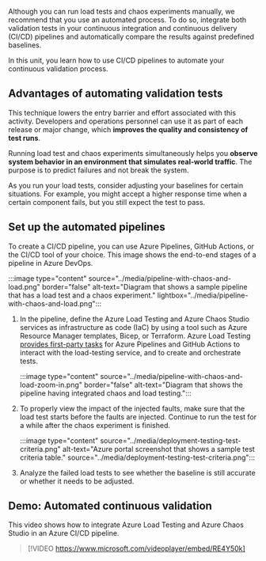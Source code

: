Although you can run load tests and chaos experiments manually, we recommend that you use an automated process. To do so, integrate both validation tests in your continuous integration and continuous delivery (CI/CD) pipelines and automatically compare the results against predefined baselines. 

In this unit, you learn how to use CI/CD pipelines to automate your continuous validation process.

## Advantages of automating validation tests

This technique lowers the entry barrier and effort associated with this activity. Developers and operations personnel can use it as part of each release or major change, which **improves the quality and consistency of test runs**.

Running load test and chaos experiments simultaneously helps you **observe system behavior in an environment that simulates real-world traffic**. The purpose is to predict failures and not break the system.

As you run your load tests, consider adjusting your baselines for certain situations. For example, you might accept a higher response time when a certain component fails, but you still expect the test to pass.

## Set up the automated pipelines

To create a CI/CD pipeline, you can use Azure Pipelines, GitHub Actions, or the CI/CD tool of your choice. This image shows the end-to-end stages of a pipeline in Azure DevOps.

:::image type="content" source="../media/pipeline-with-chaos-and-load.png" border="false" alt-text="Diagram that shows a sample pipeline that has a load test and a chaos experiment." lightbox="../media/pipeline-with-chaos-and-load.png":::

1. In the pipeline, define the Azure Load Testing and Azure Chaos Studio services as infrastructure as code (IaC) by using a tool such as Azure Resource Manager templates, Bicep, or Terraform. Azure Load Testing [provides first-party tasks](/azure/load-testing/quickstart-add-load-test-cicd) for Azure Pipelines and GitHub Actions to interact with the load-testing service, and to create and orchestrate tests.

   :::image type="content" source="../media/pipeline-with-chaos-and-load-zoom-in.png" border="false" alt-text="Diagram that shows the pipeline having integrated chaos and load testing.":::

1. To properly view the impact of the injected faults, make sure that the load test starts before the faults are injected. Continue to run the test for a while after the chaos experiment is finished.

   :::image type="content" source="../media/deployment-testing-test-criteria.png" alt-text="Azure portal screenshot that shows a sample test criteria table." source="../media/deployment-testing-test-criteria.png":::

1. Analyze the failed load tests to see whether the baseline is still accurate or whether it needs to be adjusted.

## Demo: Automated continuous validation

This video shows how to integrate Azure Load Testing and Azure Chaos Studio in an Azure CI/CD pipeline.

> [!VIDEO https://www.microsoft.com/videoplayer/embed/RE4Y50k]
